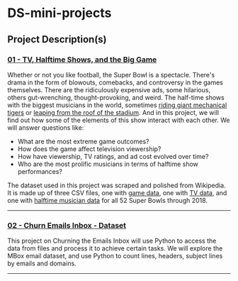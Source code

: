 # DS-mini-projects

## Project Description(s)

### [01 - TV, Halftime Shows, and the Big Game](https://github.com/nitishmalpotra/DS-mini-projects/tree/main/01%20-%20TV%2C%20Halftime%20Shows%2C%20and%20the%20Big%20Game)

Whether or not you like football, the Super Bowl is a spectacle. There's drama in the form of blowouts, comebacks, and controversy in the games themselves. There are the ridiculously expensive ads, some hilarious, others gut-wrenching, thought-provoking, and weird. The half-time shows with the biggest musicians in the world, sometimes [riding giant mechanical tigers](https://www.youtube.com/watch?v=ZD1QrIe--_Y&feature=youtu.be&t=14) or [leaping from the roof of the stadium](https://www.youtube.com/watch?v=mjrdywp5nyE&feature=youtu.be&t=62). And in this project, we will find out how some of the elements of this show interact with each other. We will answer questions like:

- What are the most extreme game outcomes?
- How does the game affect television viewership?
- How have viewership, TV ratings, and ad cost evolved over time?
- Who are the most prolific musicians in terms of halftime show performances?

The dataset used in this project was scraped and polished from Wikipedia. It is made up of three CSV files, one with [game data](https://en.wikipedia.org/wiki/List_of_Super_Bowl_champions), one with [TV data](https://en.wikipedia.org/wiki/Super_Bowl_television_ratings), and one with [halftime musician data](https://en.wikipedia.org/wiki/List_of_Super_Bowl_halftime_shows) for all 52 Super Bowls through 2018.

***

### [02 - Churn Emails Inbox - Dataset](https://github.com/nitishmalpotra/DS-mini-projects/tree/main/02%20-%20Churn%20Emails%20-%20Dataset)

This project on Churning the Emails Inbox will use Python to access the data from files and process it to achieve certain tasks. We will explore the MBox email dataset, and use Python to count lines, headers, subject lines by emails and domains.

***
